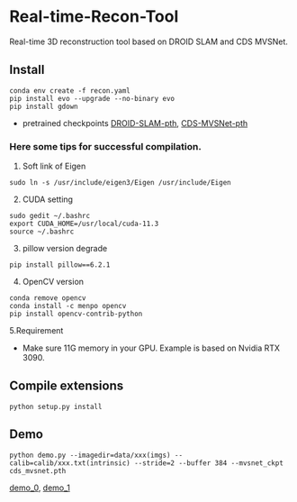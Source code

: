 # Real-time-Recon-Tool
Real-time 3D reconstruction tool based on DROID SLAM and CDS MVSNet.

## Install
```shell
conda env create -f recon.yaml
pip install evo --upgrade --no-binary evo
pip install gdown
```

* pretrained checkpoints
[DROID-SLAM-pth](https://drive.google.com/file/d/1RvKCXebZ3gQw67eoOgiDzeoEhPAKBu4c/view?usp=sharing),
[CDS-MVSNet-pth](https://drive.google.com/file/d/1gKwyW8NnGQV7Xu5-EkRBvnDJGq4y83yg/view?usp=sharing)
### Here some tips for successful compilation.

1. Soft link of Eigen
```shell
sudo ln -s /usr/include/eigen3/Eigen /usr/include/Eigen
```
2. CUDA setting
```shell
sudo gedit ~/.bashrc
export CUDA_HOME=/usr/local/cuda-11.3
source ~/.bashrc
```
3. pillow version degrade
```shell
pip install pillow==6.2.1
```
4. OpenCV version
```shell
conda remove opencv
conda install -c menpo opencv
pip install opencv-contrib-python
```
5.Requirement
* Make sure 11G memory in your GPU. Example is based on Nvidia RTX 3090.

## Compile extensions
```shell
python setup.py install
```

## Demo
```shell
python demo.py --imagedir=data/xxx(imgs) --calib=calib/xxx.txt(intrinsic) --stride=2 --buffer 384 --mvsnet_ckpt cds_mvsnet.pth
```
[demo_0](https://www.youtube.com/watch?v=TY_y1AmOvuA),
[demo_1](https://www.youtube.com/watch?v=31lwz_Hn4Us)
